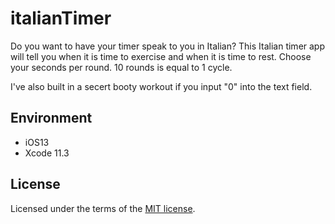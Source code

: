 #  italianTimer

Do you want to have your timer speak to you in Italian? This Italian timer app will tell you when it is time to exercise and when it is time to rest. Choose your seconds per round. 10 rounds is equal to 1 cycle. 

I've also built in a secert booty workout if you input "0" into the text field.

## Environment
* iOS13
* Xcode 11.3

## License
Licensed under the terms of the [MIT license](LICENSE.txt).

